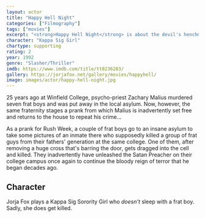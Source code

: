 ```yaml
---
layout: actor
title: "Happy Hell Night"
categories: ["Filmography"]
tags: ["movies"]
excerpt: "<strong>Happy Hell Night</strong> is about the devil's henchman who escapes from an asylum and stops at a fraternity house he visited 25 years before."
character: "Kappa Sig Girl"
chartype: supporting
rating: 2
year: 1992
genre: "Slasher/Thriller"
imdb: https://www.imdb.com/title/tt0236283/
gallery: https://jorjafox.net/gallery/movies/happyhell/
image: images/actor/happy-hell-night.jpg
---
```


25 years ago at Winfield College, psycho-priest Zachary Malius murdered seven frat boys and was put away in the local asylum. Now, however, the same fraternity stages a prank from which Malius is inadvertently set free and returns to the house to repeat his crime...

As a prank for Rush Week, a couple of frat boys go to an insane asylum to take some pictures of an inmate there who supposedly killed a group of frat guys from their fathers' generation at the same college. One of them, after removing a huge cross that's barring the door, gets dragged into the cell and killed. They inadvertently have unleashed the Satan Preacher on their college campus once again to continue the bloody reign of terror that he began decades ago.

## Character

Jorja Fox plays a Kappa Sig Sorority Girl who _doesn't_ sleep with a frat boy. Sadly, she does get killed.
